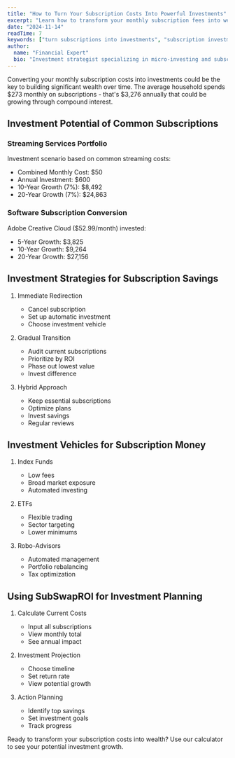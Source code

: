 ```yaml
---
title: "How to Turn Your Subscription Costs Into Powerful Investments"
excerpt: "Learn how to transform your monthly subscription fees into wealth-building investments. Calculate your potential returns using our investment calculator for subscription fees."
date: "2024-11-14"
readTime: 7
keywords: ["turn subscriptions into investments", "subscription investment calculator", "invest subscription money", "subscription savings investment", "compound interest calculator", "redirect monthly fees to investments"]
author:
  name: "Financial Expert"
  bio: "Investment strategist specializing in micro-investing and subscription cost optimization."
---
```


Converting your monthly subscription costs into investments could be the key to building significant wealth over time. The average household spends $273 monthly on subscriptions - that's $3,276 annually that could be growing through compound interest.

## Investment Potential of Common Subscriptions

### Streaming Services Portfolio
Investment scenario based on common streaming costs:
- Combined Monthly Cost: $50
- Annual Investment: $600
- 10-Year Growth (7%): $8,492
- 20-Year Growth (7%): $24,863

### Software Subscription Conversion
Adobe Creative Cloud ($52.99/month) invested:
- 5-Year Growth: $3,825
- 10-Year Growth: $9,264
- 20-Year Growth: $27,156

## Investment Strategies for Subscription Savings

1. Immediate Redirection
   - Cancel subscription
   - Set up automatic investment
   - Choose investment vehicle

2. Gradual Transition
   - Audit current subscriptions
   - Prioritize by ROI
   - Phase out lowest value
   - Invest difference

3. Hybrid Approach
   - Keep essential subscriptions
   - Optimize plans
   - Invest savings
   - Regular reviews

## Investment Vehicles for Subscription Money

1. Index Funds
   - Low fees
   - Broad market exposure
   - Automated investing

2. ETFs
   - Flexible trading
   - Sector targeting
   - Lower minimums

3. Robo-Advisors
   - Automated management
   - Portfolio rebalancing
   - Tax optimization

## Using SubSwapROI for Investment Planning

1. Calculate Current Costs
   - Input all subscriptions
   - View monthly total
   - See annual impact

2. Investment Projection
   - Choose timeline
   - Set return rate
   - View potential growth

3. Action Planning
   - Identify top savings
   - Set investment goals
   - Track progress

Ready to transform your subscription costs into wealth? Use our calculator to see your potential investment growth.